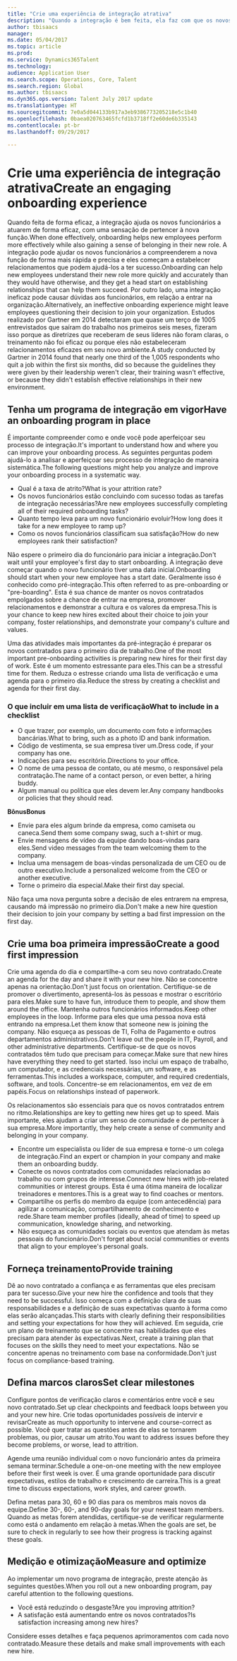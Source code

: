 ```yaml
---
title: "Crie uma experiência de integração atrativa"
description: "Quando a integração é bem feita, ela faz com que os novos funcionários sintam que pertencem à nova organização."
author: tbisaacs
manager: 
ms.date: 05/04/2017
ms.topic: article
ms.prod: 
ms.service: Dynamics365Talent
ms.technology: 
audience: Application User
ms.search.scope: Operations, Core, Talent
ms.search.region: Global
ms.author: tbisaacs
ms.dyn365.ops.version: Talent July 2017 update
ms.translationtype: HT
ms.sourcegitcommit: 7e0a5d044133b917a3eb9386773205218e5c1b40
ms.openlocfilehash: 0baea020763465fcfd1b3718ff2e60de6b335143
ms.contentlocale: pt-br
ms.lasthandoff: 09/29/2017

---
```


# <a name="create-an-engaging-onboarding-experience"></a><span data-ttu-id="6bb95-103">Crie uma experiência de integração atrativa</span><span class="sxs-lookup"><span data-stu-id="6bb95-103">Create an engaging onboarding experience</span></span>

<span data-ttu-id="6bb95-104">Quando feita de forma eficaz, a integração ajuda os novos funcionários a atuarem de forma eficaz, com uma sensação de pertencer à nova função.</span><span class="sxs-lookup"><span data-stu-id="6bb95-104">When done effectively, onboarding helps new employees perform more effectively while also gaining a sense of belonging in their new role.</span></span> <span data-ttu-id="6bb95-105">A integração pode ajudar os novos funcionários a compreenderem a nova função de forma mais rápida e precisa e eles começam a estabelecer relacionamentos que podem ajudá-los a ter sucesso.</span><span class="sxs-lookup"><span data-stu-id="6bb95-105">Onboarding can help new employees understand their new role more quickly and accurately than they would have otherwise, and they get a head start on establishing relationships that can help them succeed.</span></span> <span data-ttu-id="6bb95-106">Por outro lado, uma integração ineficaz pode causar dúvidas aos funcionários, em relação a entrar na organização.</span><span class="sxs-lookup"><span data-stu-id="6bb95-106">Alternatively, an ineffective onboarding experience might leave employees questioning their decision to join your organization.</span></span> <span data-ttu-id="6bb95-107">Estudos realizado por Gartner em 2014 detectaram que quase um terço de 1005 entrevistados que saíram do trabalho nos primeiros seis meses, fizeram isso porque as diretrizes que receberam de seus líderes não foram claras, o treinamento não foi eficaz ou porque eles não estabeleceram relacionamentos eficazes em seu novo ambiente.</span><span class="sxs-lookup"><span data-stu-id="6bb95-107">A study conducted by Gartner in 2014 found that nearly one third of the 1,005 respondents who quit a job within the first six months, did so because the guidelines they were given by their leadership weren't clear, their training wasn't effective, or because they didn't establish effective relationships in their new environment.</span></span>

## <a name="have-an-onboarding-program-in-place"></a><span data-ttu-id="6bb95-108">Tenha um programa de integração em vigor</span><span class="sxs-lookup"><span data-stu-id="6bb95-108">Have an onboarding program in place</span></span>
<span data-ttu-id="6bb95-109">É importante compreender como e onde você pode aperfeiçoar seu processo de integração.</span><span class="sxs-lookup"><span data-stu-id="6bb95-109">It's important to understand how and where you can improve your onboarding process.</span></span> <span data-ttu-id="6bb95-110">As seguintes perguntas podem ajudá-lo a analisar e aperfeiçoar seu processo de integração de maneira sistemática.</span><span class="sxs-lookup"><span data-stu-id="6bb95-110">The following questions might help you analyze and improve your onboarding process in a systematic way.</span></span>

- <span data-ttu-id="6bb95-111">Qual é a taxa de atrito?</span><span class="sxs-lookup"><span data-stu-id="6bb95-111">What is your attrition rate?</span></span>
- <span data-ttu-id="6bb95-112">Os novos funcionários estão concluindo com sucesso todas as tarefas de integração necessárias?</span><span class="sxs-lookup"><span data-stu-id="6bb95-112">Are new employees successfully completing all of their required onboarding tasks?</span></span>
- <span data-ttu-id="6bb95-113">Quanto tempo leva para um novo funcionário evoluir?</span><span class="sxs-lookup"><span data-stu-id="6bb95-113">How long does it take for a new employee to ramp up?</span></span>
- <span data-ttu-id="6bb95-114">Como os novos funcionários classificam sua satisfação?</span><span class="sxs-lookup"><span data-stu-id="6bb95-114">How do new employees rank their satisfaction?</span></span>

<span data-ttu-id="6bb95-115">Não espere o primeiro dia do funcionário para iniciar a integração.</span><span class="sxs-lookup"><span data-stu-id="6bb95-115">Don't wait until your employee's first day to start onboarding.</span></span> <span data-ttu-id="6bb95-116">A integração deve começar quando o novo funcionário tiver uma data inicial.</span><span class="sxs-lookup"><span data-stu-id="6bb95-116">Onboarding should start when your new employee has a start date.</span></span> <span data-ttu-id="6bb95-117">Geralmente isso é conhecido como pré-integração.</span><span class="sxs-lookup"><span data-stu-id="6bb95-117">This often referred to as pre-onboarding or "pre-boarding".</span></span> <span data-ttu-id="6bb95-118">Esta é sua chance de manter os novos contratados empolgados sobre a chance de entrar na empresa, promover relacionamentos e demonstrar a cultura e os valores da empresa.</span><span class="sxs-lookup"><span data-stu-id="6bb95-118">This is your chance to keep new hires excited about their choice to join your company, foster relationships, and demonstrate your company's culture and values.</span></span>

<span data-ttu-id="6bb95-119">Uma das atividades mais importantes da pré-integração é preparar os novos contratados para o primeiro dia de trabalho.</span><span class="sxs-lookup"><span data-stu-id="6bb95-119">One of the most important pre-onboarding activities is preparing new hires for their first day of work.</span></span> <span data-ttu-id="6bb95-120">Este é um momento estressante para eles.</span><span class="sxs-lookup"><span data-stu-id="6bb95-120">This can be a stressful time for them.</span></span> <span data-ttu-id="6bb95-121">Reduza o estresse criando uma lista de verificação e uma agenda para o primeiro dia.</span><span class="sxs-lookup"><span data-stu-id="6bb95-121">Reduce the stress by creating a checklist and agenda for their first day.</span></span>

### <a name="what-to-include-in-a-checklist"></a><span data-ttu-id="6bb95-122">O que incluir em uma lista de verificação</span><span class="sxs-lookup"><span data-stu-id="6bb95-122">What to include in a checklist</span></span>

- <span data-ttu-id="6bb95-123">O que trazer, por exemplo, um documento com foto e informações bancárias.</span><span class="sxs-lookup"><span data-stu-id="6bb95-123">What to bring, such as a photo ID and bank information.</span></span>
- <span data-ttu-id="6bb95-124">Código de vestimenta, se sua empresa tiver um.</span><span class="sxs-lookup"><span data-stu-id="6bb95-124">Dress code, if your company has one.</span></span>
- <span data-ttu-id="6bb95-125">Indicações para seu escritório.</span><span class="sxs-lookup"><span data-stu-id="6bb95-125">Directions to your office.</span></span>
- <span data-ttu-id="6bb95-126">O nome de uma pessoa de contato, ou até mesmo, o responsável pela contratação.</span><span class="sxs-lookup"><span data-stu-id="6bb95-126">The name of a contact person, or even better, a hiring buddy.</span></span>
- <span data-ttu-id="6bb95-127">Algum manual ou política que eles devem ler.</span><span class="sxs-lookup"><span data-stu-id="6bb95-127">Any company handbooks or policies that they should read.</span></span>

<span data-ttu-id="6bb95-128">**Bônus**</span><span class="sxs-lookup"><span data-stu-id="6bb95-128">**Bonus**</span></span>

- <span data-ttu-id="6bb95-129">Envie para eles algum brinde da empresa, como camiseta ou caneca.</span><span class="sxs-lookup"><span data-stu-id="6bb95-129">Send them some company swag, such a t-shirt or mug.</span></span>
- <span data-ttu-id="6bb95-130">Envie mensagens de vídeo da equipe dando boas-vindas para eles.</span><span class="sxs-lookup"><span data-stu-id="6bb95-130">Send video messages from the team welcoming them to the company.</span></span>
- <span data-ttu-id="6bb95-131">Inclua uma mensagem de boas-vindas personalizada de um CEO ou de outro executivo.</span><span class="sxs-lookup"><span data-stu-id="6bb95-131">Include a personalized welcome from the CEO or another executive.</span></span>
- <span data-ttu-id="6bb95-132">Torne o primeiro dia especial.</span><span class="sxs-lookup"><span data-stu-id="6bb95-132">Make their first day special.</span></span>

<span data-ttu-id="6bb95-133">Não faça uma nova pergunta sobre a decisão de eles entrarem na empresa, causando má impressão no primeiro dia.</span><span class="sxs-lookup"><span data-stu-id="6bb95-133">Don't make a new hire question their decision to join your company by setting a bad first impression on the first day.</span></span>

## <a name="create-a-good-first-impression"></a><span data-ttu-id="6bb95-134">Crie uma boa primeira impressão</span><span class="sxs-lookup"><span data-stu-id="6bb95-134">Create a good first impression</span></span>

<span data-ttu-id="6bb95-135">Crie uma agenda do dia e compartilhe-a com seu novo contratado.</span><span class="sxs-lookup"><span data-stu-id="6bb95-135">Create an agenda for the day and share it with your new hire.</span></span> <span data-ttu-id="6bb95-136">Não se concentre apenas na orientação.</span><span class="sxs-lookup"><span data-stu-id="6bb95-136">Don't just focus on orientation.</span></span> <span data-ttu-id="6bb95-137">Certifique-se de promover o divertimento, apresentá-los às pessoas e mostrar o escritório para eles.</span><span class="sxs-lookup"><span data-stu-id="6bb95-137">Make sure to have fun, introduce them to people, and show them around the office.</span></span> <span data-ttu-id="6bb95-138">Mantenha outros funcionários informados.</span><span class="sxs-lookup"><span data-stu-id="6bb95-138">Keep other employees in the loop.</span></span> <span data-ttu-id="6bb95-139">Informe para eles que uma pessoa nova está entrando na empresa.</span><span class="sxs-lookup"><span data-stu-id="6bb95-139">Let them know that someone new is joining the company.</span></span> <span data-ttu-id="6bb95-140">Não esqueça as pessoas de TI, Folha de Pagamento e outros departamentos administrativos.</span><span class="sxs-lookup"><span data-stu-id="6bb95-140">Don't leave out the people in IT, Payroll, and other administrative departments.</span></span> <span data-ttu-id="6bb95-141">Certifique-se de que os novos contratados têm tudo que precisam para começar.</span><span class="sxs-lookup"><span data-stu-id="6bb95-141">Make sure that new hires have everything they need to get started.</span></span> <span data-ttu-id="6bb95-142">Isso inclui um espaço de trabalho, um computador, e as credenciais necessárias, um software, e as ferramentas.</span><span class="sxs-lookup"><span data-stu-id="6bb95-142">This includes a workspace, computer, and required credentials, software, and tools.</span></span> <span data-ttu-id="6bb95-143">Concentre-se em relacionamentos, em vez de em papéis.</span><span class="sxs-lookup"><span data-stu-id="6bb95-143">Focus on relationships instead of paperwork.</span></span>

<span data-ttu-id="6bb95-144">Os relacionamentos são essenciais para que os novos contratados entrem no ritmo.</span><span class="sxs-lookup"><span data-stu-id="6bb95-144">Relationships are key to getting new hires get up to speed.</span></span> <span data-ttu-id="6bb95-145">Mais importante, eles ajudam a criar um senso de comunidade e de pertencer à sua empresa.</span><span class="sxs-lookup"><span data-stu-id="6bb95-145">More importantly, they help create a sense of community and belonging in your company.</span></span>

- <span data-ttu-id="6bb95-146">Encontre um especialista ou líder de sua empresa e torne-o um colega de integração.</span><span class="sxs-lookup"><span data-stu-id="6bb95-146">Find an expert or champion in your company and make them an onboarding buddy.</span></span>
- <span data-ttu-id="6bb95-147">Conecte os novos contratados com comunidades relacionadas ao trabalho ou com grupos de interesse.</span><span class="sxs-lookup"><span data-stu-id="6bb95-147">Connect new hires with job-related communities or interest groups.</span></span> <span data-ttu-id="6bb95-148">Esta é uma ótima maneira de localizar treinadores e mentores.</span><span class="sxs-lookup"><span data-stu-id="6bb95-148">This is a great way to find coaches or mentors.</span></span>
- <span data-ttu-id="6bb95-149">Compartilhe os perfis do membro da equipe (com antecedência) para agilizar a comunicação, compartilhamento de conhecimento e rede.</span><span class="sxs-lookup"><span data-stu-id="6bb95-149">Share team member profiles (ideally, ahead of time) to speed up communication, knowledge sharing, and networking.</span></span>
- <span data-ttu-id="6bb95-150">Não esqueça as comunidades sociais ou eventos que atendam às metas pessoais do funcionário.</span><span class="sxs-lookup"><span data-stu-id="6bb95-150">Don't forget about social communities or events that align to your employee's personal goals.</span></span>

## <a name="provide-training"></a><span data-ttu-id="6bb95-151">Forneça treinamento</span><span class="sxs-lookup"><span data-stu-id="6bb95-151">Provide training</span></span>

<span data-ttu-id="6bb95-152">Dê ao novo contratado a confiança e as ferramentas que eles precisam para ter sucesso.</span><span class="sxs-lookup"><span data-stu-id="6bb95-152">Give your new hire the confidence and tools that they need to be successful.</span></span> <span data-ttu-id="6bb95-153">Isso começa com a definição clara de suas responsabilidades e a definição de suas expectativas quanto à forma como elas serão alcançadas.</span><span class="sxs-lookup"><span data-stu-id="6bb95-153">This starts with clearly defining their responsibilities and setting your expectations for how they will achieved.</span></span> <span data-ttu-id="6bb95-154">Em seguida, crie um plano de treinamento que se concentre nas habilidades que eles precisam para atender às expectativas.</span><span class="sxs-lookup"><span data-stu-id="6bb95-154">Next, create a training plan that focuses on the skills they need to meet your expectations.</span></span> <span data-ttu-id="6bb95-155">Não se concentre apenas no treinamento com base na conformidade.</span><span class="sxs-lookup"><span data-stu-id="6bb95-155">Don't just focus on compliance-based training.</span></span>

## <a name="set-clear-milestones"></a><span data-ttu-id="6bb95-156">Defina marcos claros</span><span class="sxs-lookup"><span data-stu-id="6bb95-156">Set clear milestones</span></span>

<span data-ttu-id="6bb95-157">Configure pontos de verificação claros e comentários entre você e seu novo contratado.</span><span class="sxs-lookup"><span data-stu-id="6bb95-157">Set up clear checkpoints and feedback loops between you and your new hire.</span></span> <span data-ttu-id="6bb95-158">Crie todas oportunidades possíveis de intervir e revisar</span><span class="sxs-lookup"><span data-stu-id="6bb95-158">Create as much opportunity to intervene and course-correct as possible.</span></span> <span data-ttu-id="6bb95-159">Você quer tratar as questões antes de elas se tornarem problemas, ou pior, causar um atrito.</span><span class="sxs-lookup"><span data-stu-id="6bb95-159">You want to address issues before they become problems, or worse, lead to attrition.</span></span>

<span data-ttu-id="6bb95-160">Agende uma reunião individual com o novo funcionário antes da primeira semana terminar.</span><span class="sxs-lookup"><span data-stu-id="6bb95-160">Schedule a one-on-one meeting with the new employee before their first week is over.</span></span> <span data-ttu-id="6bb95-161">É uma grande oportunidade para discutir expectativas, estilos de trabalho e crescimento de carreira.</span><span class="sxs-lookup"><span data-stu-id="6bb95-161">This is a great time to discuss expectations, work styles, and career growth.</span></span>

<span data-ttu-id="6bb95-162">Defina metas para 30, 60 e 90 dias para os membros mais novos da equipe.</span><span class="sxs-lookup"><span data-stu-id="6bb95-162">Define 30-, 60-, and 90-day goals for your newest team members.</span></span> <span data-ttu-id="6bb95-163">Quando as metas forem atendidas, certifique-se de verificar regularmente como está o andamento em relação à metas.</span><span class="sxs-lookup"><span data-stu-id="6bb95-163">When the goals are set, be sure to check in regularly to see how their progress is tracking against these goals.</span></span>

## <a name="measure-and-optimize"></a><span data-ttu-id="6bb95-164">Medição e otimização</span><span class="sxs-lookup"><span data-stu-id="6bb95-164">Measure and optimize</span></span>

<span data-ttu-id="6bb95-165">Ao implementar um novo programa de integração, preste atenção às seguintes questões.</span><span class="sxs-lookup"><span data-stu-id="6bb95-165">When you roll out a new onboarding program, pay careful attention to the following questions.</span></span> 

- <span data-ttu-id="6bb95-166">Você está reduzindo o desgaste?</span><span class="sxs-lookup"><span data-stu-id="6bb95-166">Are you improving attrition?</span></span>
- <span data-ttu-id="6bb95-167">A satisfação está aumentando entre os novos contratados?</span><span class="sxs-lookup"><span data-stu-id="6bb95-167">Is satisfaction increasing among new hires?</span></span> 

<span data-ttu-id="6bb95-168">Considere esses detalhes e faça pequenos aprimoramentos com cada novo contratado.</span><span class="sxs-lookup"><span data-stu-id="6bb95-168">Measure these details and make small improvements with each new hire.</span></span>


